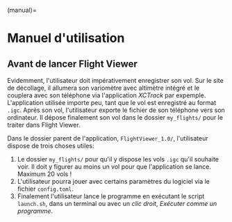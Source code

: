 (manual)=

# Manuel d'utilisation
## Avant de lancer Flight Viewer
Evidemment, l'utilisateur doit impérativement enregistrer son vol. Sur le site de décollage, il allumera son variomètre avec altimètre intégré et le couplera avec son téléphone via l'application _XCTrack_ par expemple. L'application utilisée importe peu, tant que le vol est enregistré au format `.igc`. Après son vol, l'utilisateur exporte le fichier de son téléphone vers son ordinateur. Il dépose finalement son vol dans le dossier `my_flights/` pour le traiter dans Flight Viewer.

Dans le dossier parent de l'application, `FlightViewer_1.0/`, l'utilisateur dispose de trois choses utiles: 
  1. Le dossier `my_flights/` pour qu'il y dispose les vols `.igc` qu'il souhaite voir. Il doit y figurer au moins un vol pour que l'application se lance. Maximum 20 vols !
  2. L'utilisateur pourra jouer avec certains paramètres du logiciel via le fichier `config.toml`.
  3. Finalement l'utilisateur lance le programme en exécutant le script `launch.sh`, dans un terminal ou avec un _clic droit_, _Exécuter comme un programme_.

